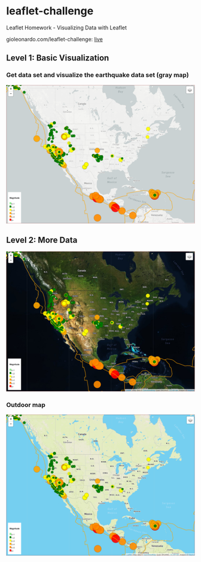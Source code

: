 # leaflet-challenge
Leaflet Homework - Visualizing Data with Leaflet

gioleonardo.com/leaflet-challenge: [live](http://gioleonardo.com/leaflet-challenge/)

## Level 1: Basic Visualization
### Get data set and visualize the earthquake data set (gray map)
![GrayMap](images/graymap.PNG)

## Level 2: More Data
![SatelliteMap](images/satellitemap.PNG)

### Outdoor map
![SatelliteMap](images/outdoormap.PNG)
